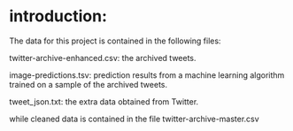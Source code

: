 # introduction:

The data for this project is contained in the following files:

twitter-archive-enhanced.csv: the archived tweets.

image-predictions.tsv: prediction results from a machine learning algorithm trained on a sample of the archived tweets.

tweet_json.txt: the extra data obtained from Twitter.

while cleaned data is contained in the file twitter-archive-master.csv

